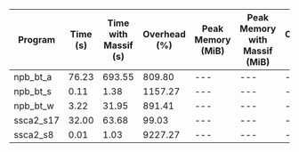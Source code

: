 | Program   | Time (s) | Time with Massif (s) | Overhead (%) | Peak Memory (MiB) | Peak Memory with Massif (MiB) | Overhead (%) | Largest Source |
| --------- | -------- | -------------------- | ------------ | ----------------- | ----------------------------- | ------------ | -------------- |
| npb_bt_a  | 76.23    | 693.55               | 809.80       | ---               | ---                           | ---          | ---            |
| npb_bt_s  | 0.11     | 1.38                 | 1157.27      | ---               | ---                           | ---          | ---            |
| npb_bt_w  | 3.22     | 31.95                | 891.41       | ---               | ---                           | ---          | ---            |
| ssca2_s17 | 32.00    | 63.68                | 99.03        | ---               | ---                           | ---          | ---            |
| ssca2_s8  | 0.01     | 1.03                 | 9227.27      | ---               | ---                           | ---          | ---            |
